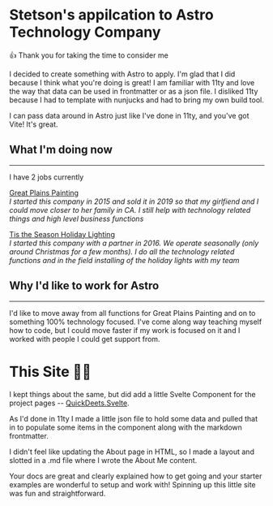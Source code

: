 # Stetson's appilcation to Astro Technology Company

👍  Thank you for taking the time to consider me

I decided to create something with Astro to apply.  I'm glad that I did because I think what you're doing is great!  I am familiar with 11ty and love the way that data can be used in frontmatter or as a json file.  I disliked 11ty because I had to template with nunjucks and had to bring my own build tool.

I can pass data around in Astro just like I've done in 11ty, and you've got Vite!  It's great.

## What I'm doing now
---

I have 2 jobs currently

[Great Plains Painting]()<br>
*I started this company in 2015 and sold it in 2019 so that my girlfiend and I could move closer to her family in CA.  I still help with technology related things and high level business functions*

[Tis the Season Holiday Lighting]()<br>
*I started this company with a partner in 2016.  We operate seasonally (only around Christmas for a few months).  I do all the technology related functions and in the field installing of the holiday lights with my team*

## Why I'd like to work for Astro
---

I'd like to move away from all functions for Great Plains Painting and on to something 100% technology focused.  I've come along way teaching myself how to code, but I could move faster if my work is focused on it and I worked with people I could get support from.

# This Site 🧑‍💻

I kept things about the same, but did add a little Svelte Component for the project pages -- [QuickDeets.Svelte](https://github.com/StetsonRamey/astro-app/blob/master/src/components/QuickDeets.svelte).

As I'd done in 11ty I made a little json file to hold some data and pulled that in to populate some items in the component along with the markdown frontmatter.

I didn't feel like updating the About page in HTML, so I made a layout and slotted in a .md file where I wrote the About Me content.

Your docs are great and clearly explained how to get going and your starter examples are wonderful to setup and work with!  Spinning up this little site was fun and straightforward.
